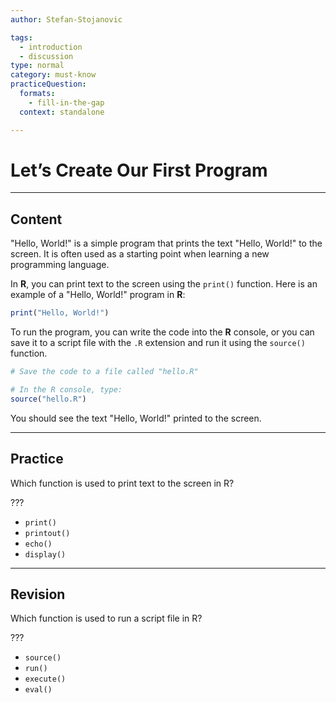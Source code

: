 ```yaml
---
author: Stefan-Stojanovic

tags:
  - introduction
  - discussion
type: normal
category: must-know
practiceQuestion:
  formats:
    - fill-in-the-gap
  context: standalone

---
```


# Let’s Create Our First Program

---

## Content

"Hello, World!" is a simple program that prints the text "Hello, World!" to the screen. It is often used as a starting point when learning a new programming language.

In **R**, you can print text to the screen using the `print()` function. Here is an example of a "Hello, World!" program in **R**:
```r
print("Hello, World!")
```

To run the program, you can write the code into the **R** console, or you can save it to a script file with the `.R` extension and run it using the `source()` function.
```r
# Save the code to a file called "hello.R"

# In the R console, type:
source("hello.R")
```

You should see the text "Hello, World!" printed to the screen.

---
## Practice

Which function is used to print text to the screen in R?

???

- `print()`
- `printout()`
- `echo()`
- `display()`

---
## Revision

Which function is used to run a script file in R?

???

- `source()`
- `run()`
- `execute()`
- `eval()`